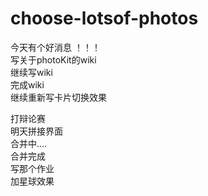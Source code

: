 # choose-lotsof-photos   
今天有个好消息 ！！！     
写关于photoKit的wiki     
继续写wiki     
完成wiki     
继续重新写卡片切换效果     

打辩论赛  
明天拼接界面   
合并中....      
合并完成      
写那个作业   
加星球效果     
